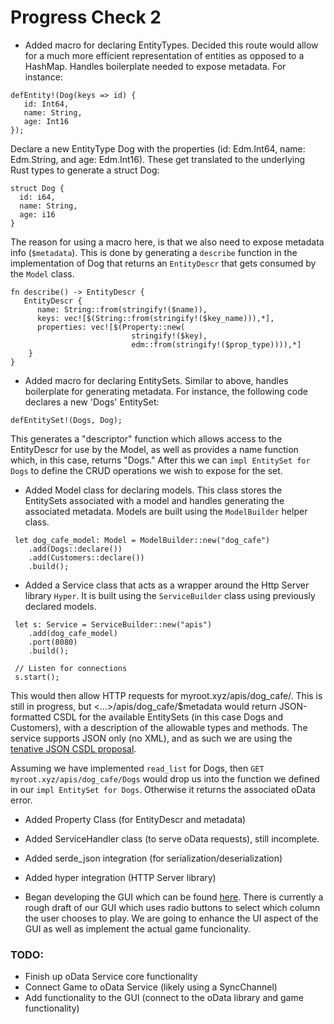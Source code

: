 # Progress Check 2

- Added macro for declaring EntityTypes. Decided this route would allow for a much more efficient representation of entities as opposed to a HashMap. Handles boilerplate needed to expose metadata. For instance:
```
defEntity!(Dog(keys => id) {
   id: Int64,
   name: String,
   age: Int16
});
```
Declare a new EntityType Dog with the properties (id: Edm.Int64, name: Edm.String, and age: Edm.Int16). These get translated to the underlying Rust types to generate a struct Dog:
```
struct Dog {
  id: i64,
  name: String,
  age: i16
}
```
The reason for using a macro here, is that we also need to expose metadata info (`$metadata`). This is done by generating a `describe` function in the implementation of Dog that returns an `EntityDescr` that gets consumed by the `Model` class. 
```
fn describe() -> EntityDescr {
   EntityDescr {
      name: String::from(stringify!($name)),
      keys: vec![$(String::from(stringify!($key_name))),*],
      properties: vec![$(Property::new(
                           stringify!($key),
                           edm::from(stringify!($prop_type)))),*] 
    }
}
```
- Added macro for declaring EntitySets. Similar to above, handles boilerplate for generating metadata. For instance, the following code declares a new 'Dogs' EntitySet:
```
defEntitySet!(Dogs, Dog);
```
This generates a "descriptor" function which allows access to the EntityDescr for use by the Model, as well as provides a name function which, in this case, returns "Dogs." After this we can `impl EntitySet for Dogs` to define the CRUD operations we wish to expose for the set. 

- Added Model class for declaring models. This class stores the EntitySets associated with a model and handles generating the associated metadata. Models are built using the `ModelBuilder` helper class. 
```
 let dog_cafe_model: Model = ModelBuilder::new("dog_cafe")
    .add(Dogs::declare())
    .add(Customers::declare())
    .build();
```

- Added a Service class that acts as a wrapper around the Http Server library `Hyper`. It is built using the `ServiceBuilder` class using previously declared models. 
```
 let s: Service = ServiceBuilder::new("apis")
    .add(dog_cafe_model)
    .port(8080)
    .build();
 
 // Listen for connections
 s.start();  
```

This would then allow HTTP requests for myroot.xyz/apis/dog_cafe/. This is still in progress, but <...>/apis/dog_cafe/$metadata would return JSON-formatted CSDL for the available EntitySets (in this case Dogs and Customers), with a description of the allowable types and methods. The service supports JSON only (no XML), and as such we are using the [tenative JSON CSDL proposal](http://docs.oasis-open.org/odata/odata-json-csdl/v4.0/csprd01/odata-json-csdl-v4.0-csprd01.html).

Assuming we have implemented `read_list` for Dogs, then `GET myroot.xyz/apis/dog_cafe/Dogs` would drop us into the function we defined in our `impl EntitySet for Dogs`. Otherwise it returns the associated oData error. 

- Added Property Class (for EntityDescr and metadata)
- Added ServiceHandler class (to serve oData requests), still incomplete. 
- Added serde_json integration (for serialization/deserialization) 
- Added hyper integration (HTTP Server library)


- Began developing the GUI which can be found [here](https://github.com/dwallach1/connect_four_gui). There is currently
a rough draft of our GUI which uses radio buttons to select which column the user chooses to play. We are going to enhance
the UI aspect of the GUI as well as implement the actual game funcionality. 


### TODO: 
- Finish up oData Service core functionality
- Connect Game to oData Service (likely using a SyncChannel)
- Add functionality to the GUI (connect to the oData library and game functionality)






